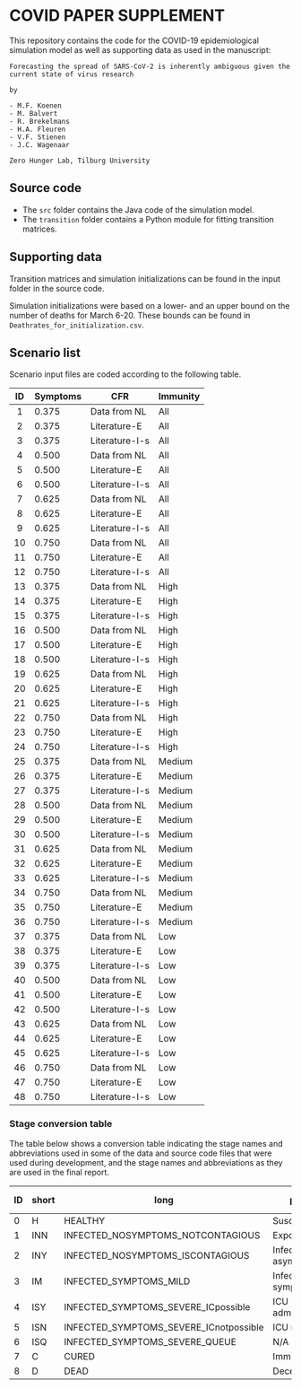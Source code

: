 # COVID PAPER SUPPLEMENT

This repository contains the code for the COVID-19 epidemiological
simulation model as well as supporting data as used in the manuscript:

	Forecasting the spread of SARS-CoV-2 is inherently ambiguous given the
	current state of virus research

	by

	- M.F. Koenen
	- M. Balvert
	- R. Brekelmans
	- H.A. Fleuren
	- V.F. Stienen
	- J.C. Wagenaar

	Zero Hunger Lab, Tilburg University


## Source code

- The `src` folder contains the Java code of the simulation model.
- The `transition` folder contains a Python module for fitting
  transition matrices.


## Supporting data

Transition matrices and simulation initializations can be found in the
input folder in the source code.

Simulation initializations were based on a lower- and an upper bound
on the number of deaths for March 6-20. These bounds can be found in
`Deathrates_for_initialization.csv`.


## Scenario list

Scenario input files are coded according to the following table.

| ID | Symptoms | CFR            | Immunity |
|:--:|----------|----------------|----------|
|  1 |   0.375  | Data from NL   | All      |
|  2 |   0.375  | Literature-E   | All      |
|  3 |   0.375  | Literature-I-s | All      |
|  4 |   0.500  | Data from NL   | All      |
|  5 |   0.500  | Literature-E   | All      |
|  6 |   0.500  | Literature-I-s | All      |
|  7 |   0.625  | Data from NL   | All      |
|  8 |   0.625  | Literature-E   | All      |
|  9 |   0.625  | Literature-I-s | All      |
| 10 |   0.750  | Data from NL   | All      |
| 11 |   0.750  | Literature-E   | All      |
| 12 |   0.750  | Literature-I-s | All      |
| 13 |   0.375  | Data from NL   | High     |
| 14 |   0.375  | Literature-E   | High     |
| 15 |   0.375  | Literature-I-s | High     |
| 16 |   0.500  | Data from NL   | High     |
| 17 |   0.500  | Literature-E   | High     |
| 18 |   0.500  | Literature-I-s | High     |
| 19 |   0.625  | Data from NL   | High     |
| 20 |   0.625  | Literature-E   | High     |
| 21 |   0.625  | Literature-I-s | High     |
| 22 |   0.750  | Data from NL   | High     |
| 23 |   0.750  | Literature-E   | High     |
| 24 |   0.750  | Literature-I-s | High     |
| 25 |   0.375  | Data from NL   | Medium   |
| 26 |   0.375  | Literature-E   | Medium   |
| 27 |   0.375  | Literature-I-s | Medium   |
| 28 |   0.500  | Data from NL   | Medium   |
| 29 |   0.500  | Literature-E   | Medium   |
| 30 |   0.500  | Literature-I-s | Medium   |
| 31 |   0.625  | Data from NL   | Medium   |
| 32 |   0.625  | Literature-E   | Medium   |
| 33 |   0.625  | Literature-I-s | Medium   |
| 34 |   0.750  | Data from NL   | Medium   |
| 35 |   0.750  | Literature-E   | Medium   |
| 36 |   0.750  | Literature-I-s | Medium   |
| 37 |   0.375  | Data from NL   | Low      |
| 38 |   0.375  | Literature-E   | Low      |
| 39 |   0.375  | Literature-I-s | Low      |
| 40 |   0.500  | Data from NL   | Low      |
| 41 |   0.500  | Literature-E   | Low      |
| 42 |   0.500  | Literature-I-s | Low      |
| 43 |   0.625  | Data from NL   | Low      |
| 44 |   0.625  | Literature-E   | Low      |
| 45 |   0.625  | Literature-I-s | Low      |
| 46 |   0.750  | Data from NL   | Low      |
| 47 |   0.750  | Literature-E   | Low      |
| 48 |   0.750  | Literature-I-s | Low      |


### Stage conversion table

The table below shows a conversion table indicating the stage names
and abbreviations used in some of the data and source code files that
were used during development, and the stage names and abbreviations as
they are used in the final report.

| ID | short | long                                   | paper                   | paper-code |
|----|-------|----------------------------------------|-------------------------|------------|
| 0  | H     | HEALTHY                                | Susceptible             | S          |
| 1  | INN   | INFECTED_NOSYMPTOMS_NOTCONTAGIOUS      | Exposed                 | E          |
| 2  | INY   | INFECTED_NOSYMPTOMS_ISCONTAGIOUS       | Infectious asymptomatic | I-a        |
| 3  | IM    | INFECTED_SYMPTOMS_MILD                 | Infectious symptomatic  | I-s        |
| 4  | ISY   | INFECTED_SYMPTOMS_SEVERE_ICpossible    | ICU admission           | ICU-a      |
| 5  | ISN   | INFECTED_SYMPTOMS_SEVERE_ICnotpossible | ICU refusal             | ICU-r      |
| 6  | ISQ   | INFECTED_SYMPTOMS_SEVERE_QUEUE         | N/A                     | N/A        |
| 7  | C     | CURED                                  | Immune                  | IM         |
| 8  | D     | DEAD                                   | Deceased                | D          |
